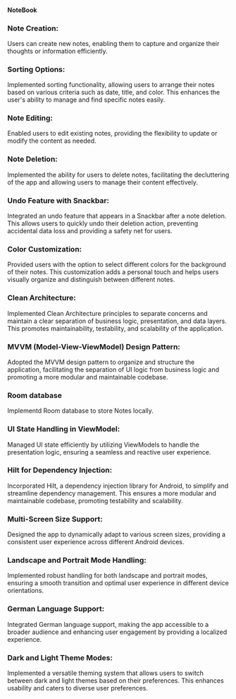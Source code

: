 #### NoteBook

### Note Creation:
Users can create new notes, enabling them to capture and organize their thoughts or information efficiently.

### Sorting Options:
Implemented sorting functionality, allowing users to arrange their notes based on various criteria such as date, title, and color. This enhances the user's ability to manage and find specific notes easily.

### Note Editing:
Enabled users to edit existing notes, providing the flexibility to update or modify the content as needed.

### Note Deletion:
Implemented the ability for users to delete notes, facilitating the decluttering of the app and allowing users to manage their content effectively.

### Undo Feature with Snackbar:
Integrated an undo feature that appears in a Snackbar after a note deletion. This allows users to quickly undo their deletion action, preventing accidental data loss and providing a safety net for users.
### Color Customization:
Provided users with the option to select different colors for the background of their notes. This customization adds a personal touch and helps users visually organize and distinguish between different notes.

### Clean Architecture:
Implemented Clean Architecture principles to separate concerns and maintain a clear separation of business logic, presentation, and data layers. This promotes maintainability, testability, and scalability of the application.

### MVVM (Model-View-ViewModel) Design Pattern:
Adopted the MVVM design pattern to organize and structure the application, facilitating the separation of UI logic from business logic and promoting a more modular and maintainable codebase.

### Room database 
Implementd Room database to store Notes locally.

### UI State Handling in ViewModel:
Managed UI state efficiently by utilizing ViewModels to handle the presentation logic, ensuring a seamless and reactive user experience.

### Hilt for Dependency Injection:
Incorporated Hilt, a dependency injection library for Android, to simplify and streamline dependency management. This ensures a more modular and maintainable codebase, promoting testability and scalability.

### Multi-Screen Size Support:
Designed the app to dynamically adapt to various screen sizes, providing a consistent user experience across different Android devices.

### Landscape and Portrait Mode Handling:
Implemented robust handling for both landscape and portrait modes, ensuring a smooth transition and optimal user experience in different device orientations.

### German Language Support:
Integrated German language support, making the app accessible to a broader audience and enhancing user engagement by providing a localized experience.

### Dark and Light Theme Modes:
Implemented a versatile theming system that allows users to switch between dark and light themes based on their preferences. This enhances usability and caters to diverse user preferences.


